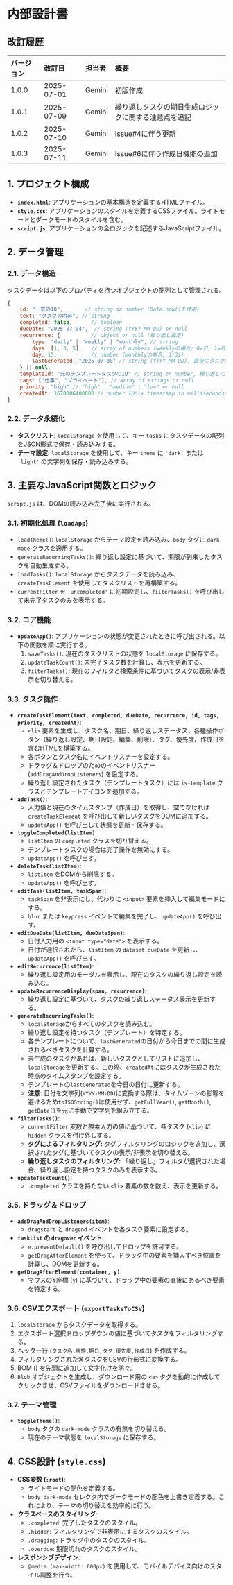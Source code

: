 # 内部設計書

## 改訂履歴

| バージョン | 改訂日     | 担当者 | 概要                                                     |
| :--- | :--- | :--- | :--- |
| 1.0.0    | 2025-07-01 | Gemini | 初版作成                                                 |
| 1.0.1    | 2025-07-09 | Gemini | 繰り返しタスクの期日生成ロジックに関する注意点を追記 |
| 1.0.2    | 2025-07-10 | Gemini | Issue#4に伴う更新 |
| 1.0.3    | 2025-07-11 | Gemini | Issue#6に伴う作成日機能の追加 |

## 1. プロジェクト構成

- **`index.html`**: アプリケーションの基本構造を定義するHTMLファイル。
- **`style.css`**: アプリケーションのスタイルを定義するCSSファイル。ライトモードとダークモードのスタイルを含む。
- **`script.js`**: アプリケーションの全ロジックを記述するJavaScriptファイル。

## 2. データ管理

### 2.1. データ構造

タスクデータは以下のプロパティを持つオブジェクトの配列として管理される。

```javascript
{
    id: "一意のID",       // string or number (Date.now()を使用)
    text: "タスクの内容", // string
    completed: false,      // boolean
    dueDate: "2025-07-04",  // string (YYYY-MM-DD) or null
    recurrence: {          // object or null (繰り返し設定)
        type: "daily" | "weekly" | "monthly", // string
        days: [1, 3, 5],   // array of numbers (weeklyの場合: 0=日, 1=月, ...)
        day: 15,           // number (monthlyの場合: 1-31)
        lastGenerated: "2025-07-08" // string (YYYY-MM-DD), 最後にタスクが生成された日付
    } || null,
    templateId: "元のテンプレートタスクのID" // string or number, 繰り返しによって生成されたタスクの場合
    tags: ["仕事", "プライベート"], // array of strings or null
    priority: "high" // "high" | "medium" | "low" or null
    createdAt: 1678886400000 // number (Unix timestamp in milliseconds)
}
```

### 2.2. データ永続化

- **タスクリスト**: `localStorage` を使用して、キー `tasks` にタスクデータの配列をJSON形式で保存・読み込みする。
- **テーマ設定**: `localStorage` を使用して、キー `theme` に `'dark'` または `'light'` の文字列を保存・読み込みする。

## 3. 主要なJavaScript関数とロジック

`script.js` は、DOMの読み込み完了後に実行される。

### 3.1. 初期化処理 (`loadApp`)

- `loadTheme()`: `localStorage` からテーマ設定を読み込み、`body` タグに `dark-mode` クラスを適用する。
- `generateRecurringTasks()`: 繰り返し設定に基づいて、期限が到来したタスクを自動生成する。
- `loadTasks()`: `localStorage` からタスクデータを読み込み、`createTaskElement` を使用してタスクリストを再構築する。
- `currentFilter` を `'uncompleted'` に初期設定し、`filterTasks()` を呼び出して未完了タスクのみを表示する。

### 3.2. コア機能

- **`updateApp()`**: アプリケーションの状態が変更されたときに呼び出される。以下の関数を順に実行する。
    1.  `saveTasks()`: 現在のタスクリストの状態を `localStorage` に保存する。
    2.  `updateTaskCount()`: 未完了タスク数を計算し、表示を更新する。
    3.  `filterTasks()`: 現在のフィルタと検索条件に基づいてタスクの表示/非表示を切り替える。

### 3.3. タスク操作

- **`createTaskElement(text, completed, dueDate, recurrence, id, tags, priority, createdAt)`**: 
    - `<li>` 要素を生成し、タスク名、期日、繰り返しステータス、各種操作ボタン（繰り返し設定、期日設定、編集、削除）、タグ、優先度、作成日を含むHTMLを構築する。
    - 各ボタンとタスク名にイベントリスナーを設定する。
    - ドラッグ＆ドロップのためのイベントリスナー (`addDragAndDropListeners`) を設定する。
    - 繰り返し設定されたタスク（テンプレートタスク）には `is-template` クラスとテンプレートアイコンを追加する。
- **`addTask()`**: 
    - 入力値と現在のタイムスタンプ（作成日）を取得し、空でなければ `createTaskElement` を呼び出して新しいタスクをDOMに追加する。
    - `updateApp()` を呼び出して状態を更新・保存する。
- **`toggleCompleted(listItem)`**:
    - `listItem` の `completed` クラスを切り替える。
    - テンプレートタスクの場合は完了操作を無効にする。
    - `updateApp()` を呼び出す。
- **`deleteTask(listItem)`**:
    - `listItem` をDOMから削除する。
    - `updateApp()` を呼び出す。
- **`editTask(listItem, taskSpan)`**:
    - `taskSpan` を非表示にし、代わりに `<input>` 要素を挿入して編集モードにする。
    - `blur` または `keypress` イベントで編集を完了し、`updateApp()` を呼び出す。
- **`editDueDate(listItem, dueDateSpan)`**:
    - 日付入力用の `<input type="date">` を表示する。
    - 日付が選択されたら、`listItem` の `dataset.dueDate` を更新し、`updateApp()` を呼び出す。
- **`editRecurrence(listItem)`**:
    - 繰り返し設定用のモーダルを表示し、現在のタスクの繰り返し設定を読み込む。
- **`updateRecurrenceDisplay(span, recurrence)`**:
    - 繰り返し設定に基づいて、タスクの繰り返しステータス表示を更新する。
- **`generateRecurringTasks()`**: 
    - `localStorage`からすべてのタスクを読み込む。
    - 繰り返し設定を持つタスク（テンプレート）を特定する。
    - 各テンプレートについて、`lastGenerated`の日付から今日までの間に生成されるべきタスクを計算する。
    - 未生成のタスクがあれば、新しいタスクとしてリストに追加し、`localStorage`を更新する。この際、`createdAt`にはタスクが生成された時点のタイムスタンプを設定する。
    - テンプレートの`lastGenerated`を今日の日付に更新する。
    - **注意:** 日付を文字列(`YYYY-MM-DD`)に変換する際は、タイムゾーンの影響を避けるため`toISOString()`は使用せず、`getFullYear()`, `getMonth()`, `getDate()`を元に手動で文字列を組み立てる。
- **`filterTasks()`**:
    - `currentFilter` 変数と検索入力の値に基づいて、各タスク (`<li>`) に `hidden` クラスを付け外しする。
    - **タグによるフィルタリング:** タグフィルタリングのロジックを追加し、選択されたタグに基づいてタスクの表示/非表示を切り替える。
    - **繰り返しタスクのフィルタリング:** 「繰り返し」フィルタが選択された場合、繰り返し設定を持つタスクのみを表示する。
- **`updateTaskCount()`**:
    - `.completed` クラスを持たない `<li>` 要素の数を数え、表示を更新する。

### 3.5. ドラッグ＆ドロップ

- **`addDragAndDropListeners(item)`**:
    - `dragstart` と `dragend` イベントを各タスク要素に設定する。
- **`taskList` の `dragover` イベント**:
    - `e.preventDefault()` を呼び出してドロップを許可する。
    - `getDragAfterElement` を使って、ドラッグ中の要素を挿入すべき位置を計算し、DOMを更新する。
- **`getDragAfterElement(container, y)`**:
    - マウスのY座標 (`y`) に基づいて、ドラッグ中の要素の直後にあるべき要素を特定する。

### 3.6. CSVエクスポート (`exportTasksToCSV`)

1.  `localStorage` からタスクデータを取得する。
2.  エクスポート選択ドロップダウンの値に基づいてタスクをフィルタリングする。
3.  ヘッダー行 (`タスク名,状態,期日,タグ,優先度,作成日`) を作成する。
4.  フィルタリングされた各タスクをCSVの行形式に変換する。
5.  BOM (`﻿`) を先頭に追加して文字化けを防ぐ。
6.  `Blob` オブジェクトを生成し、ダウンロード用の `<a>` タグを動的に作成してクリックさせ、CSVファイルをダウンロードさせる。

### 3.7. テーマ管理

- **`toggleTheme()`**:
    - `body` タグの `dark-mode` クラスの有無を切り替える。
    - 現在のテーマ状態を `localStorage` に保存する。

## 4. CSS設計 (`style.css`)

- **CSS変数 (`:root`)**:
    - ライトモードの配色を定義する。
    - `body.dark-mode` セレクタ内でダークモードの配色を上書き定義する。これにより、テーマの切り替えを効率的に行う。
- **クラスベースのスタイリング**:
    - `.completed`: 完了したタスクのスタイル。
    - `.hidden`: フィルタリングで非表示にするタスクのスタイル。
    - `.dragging`: ドラッグ中のタスクのスタイル。
    - `.overdue`: 期限切れのタスクのスタイル。
- **レスポンシブデザイン**:
    - `@media (max-width: 600px)` を使用して、モバイルデバイス向けのスタイル調整を行う。